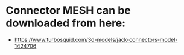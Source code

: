 # Connector MESH can be downloaded from here: 

- https://www.turbosquid.com/3d-models/jack-connectors-model-1424706
